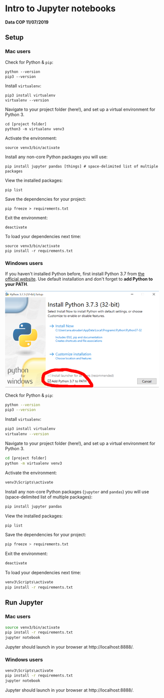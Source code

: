 # Intro to Jupyter notebooks
__Data COP 11/07/2019__

## Setup

### Mac users

Check for Python & `pip`:
```
python --version
pip3 --version
```

Install `virtualenv`:
```
pip3 install virtualenv
virtualenv --version
```

Navigate to your project folder (here!), and set up a virtual environment for Python 3.
```
cd [project folder]
python3 -m virtualenv venv3
```

Activate the environment:
```
source venv3/bin/activate
```

Install any non-core Python packages you will use:
```
pip install jupyter pandas [things] # space-delimited list of multiple packages
```

View the installed packages:
```
pip list
```

Save the dependencies for your project:
```
pip freeze > requirements.txt
```

Exit the environment:
```
deactivate
```

To load your dependencies next time:
```
source venv3/bin/activate
pip install -r requirements.txt
```

### Windows users
If you haven't installed Python before, first install Python 3.7 from [the official website](https://www.python.org/downloads/). Use default installation and don't forget to **add Python to your PATH**.

![alt text](images/win_installation.png "Windows installation")

Check for Python & `pip`:

```bash
python --version
pip3 --version
```

Install `virtualenv`:

```bash
pip3 install virtualenv
virtualenv --version
```

Navigate to your project folder (here!), and set up a virtual environment for Python 3.

```bash
cd [project folder]
python -m virtualenv venv3
```

Activate the environment:

```bash
venv3\Scripts\activate
```

Install any non-core Python packages (`jupyter` and `pandas`) you will use (space-delimited list of multiple packages):

```bash
pip install jupyter pandas
```

View the installed packages:

```bash
pip list
```

Save the dependencies for your project:

```bash
pip freeze > requirements.txt
```

Exit the environment:

```bash
deactivate
```

To load your dependencies next time:

```bash
venv3\Scripts\activate
pip install -r requirements.txt
```

## Run Jupyter

### Mac users

```bash
source venv3/bin/activate
pip install -r requirements.txt
jupyter notebook
```

Jupyter should launch in your browser at http://localhost:8888/.

### Windows users

```bash
venv3\Scripts\activate
pip install -r requirements.txt
jupyter notebook
```

Jupyter should launch in your browser at http://localhost:8888/.
